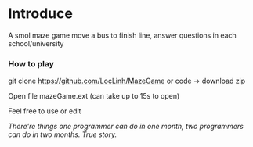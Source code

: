 # Introduce
A smol maze game
move a bus to finish line, answer questions in each school/university

### How to play
git clone https://github.com/LocLinh/MazeGame 
or 
code -> download zip

Open file mazeGame.ext (can take up to 15s to open)


Feel free to use or edit

*There're things one programmer can do in one month, two programmers can do in two months. True story.*
